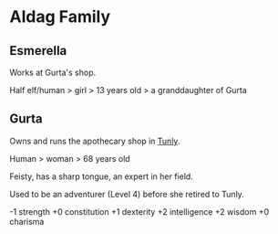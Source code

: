 # Aldag Family

## Esmerella

Works at Gurta's shop.

Half elf/human > girl > 13 years old > a granddaughter of Gurta

## Gurta

Owns and runs the apothecary shop in [Tunly](/Locations/Town_Tunly.md).

Human > woman > 68 years old

Feisty, has a sharp tongue, an expert in her field.

Used to be an adventurer (Level 4) before she retired to Tunly.

-1 strength
+0 constitution
+1 dexterity
+2 intelligence
+2 wisdom
+0 charisma
